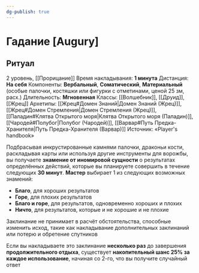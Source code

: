 ```yaml
---
dg-publish: true
---
```

# Гадание [Augury]
## Ритуал
2 уровень, [[Прорицание]]
Время накладывания: **1 минута**
Дистанция: **На себя**
Компоненты: **Вербальный**, **Соматический**, **Материальный** (особые палочки, костяшки или фигурки с отметинами, ценой 25 зм, расх.)
Длительность: **Мгновенная**
Классы: [[Волшебник]], [[Друид]], [[Жрец]]
Архетипы: [[Жрец#Домен Знаний|Домен Знаний (Жрец)]], [[Жрец#Домен Стремления|Домен Стремления (Жрец)]], [[Паладин#Клятва Открытого моря|Клятва Открытого моря (Паладин)]], [[Чародей#Полубог|Полубог (Чародей)]], [[Варвар#Путь Предка-Хранителя|Путь Предка-Хранителя (Варвар)]]
Источник: «Player's handbook»

Подбрасывая инкрустированные камнями палочки, драконьи кости, раскладывая карты или используя другие инструменты для ворожбы, вы получаете **знамение от иномировой сущности** о результатах определённых действий, которые вы планируете совершить в течение следующих **30 минут**. **Мастер** выбирает 1 из следующих возможных знамений:
- **Благо**, для хороших результатов
- **Горе**, для плохих результатов
- **Благо и горе**, для результатов, одновременно хороших и плохих
- **Ничто**, для результатов, которые и не хорошие и не плохие

Заклинание не принимает в расчёт обстоятельства, способные изменить исход, такие как накладывание дополнительных заклинаний или потерю и обретение спутников

Если вы накладываете это заклинание **несколько раз** до завершения **продолжительного отдыха**, существует **накопительный шанс 25% за каждое использование**, начиная со 2-го, что вы получите случайный ответ